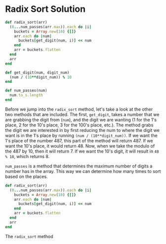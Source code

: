 # Radix Sort Solution

```ruby
def radix_sort(arr)
  (0...num_passes(arr.max)).each do |i|
    buckets = Array.new(10) {[]}
    arr.each do |num|
      buckets[get_digit(num, i)] << num
    end
    arr = buckets.flatten
  end
  arr
end

def get_digit(num, digit_num)
  (num / (10**digit_num)) % 10
end

def num_passes(num)
  num.to_s.length
end
```

Before we jump into the `radix_sort` method, let's take a look at the other two methods that are included. The first, `get_digit`, takes a number that we are grabbing the digit from (`num`), and the digit we are wanting (1 for the 1's place, 2 for the 10's place, 3 for the 100's place, etc.). The method grabs the digit we are interested in by first reducing the num to where the digit we want is in the 1's place by running `(num / (10**digit_num))`. If we want the 1's place of the number 487, this part of the method will return 487. If we want the 10's place, it would return 48. Now, when we take the modulo of the 487 by 10, then it will return 7. If we want the 10's digit, it will result in `48 % 10`, which returns 8.

`num_passes` is a method that determines the maximum number of digits a number has in the array. This way we can determine how many times to sort based on the places.

```ruby
def radix_sort(arr)
  (0...num_passes(arr.max)).each do |i|
    buckets = Array.new(10) {[]}
    arr.each do |num|
      buckets[get_digit(num, i)] << num
    end
    arr = buckets.flatten
  end
  arr
end
```

The `radix_sort` method

